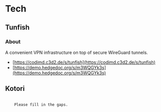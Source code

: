 # Tech

## Tunfish

### About
A convenient VPN infrastructure on top of secure WireGuard tunnels.

- [https://codimd.c3d2.de/s/tunfish](https://codimd.c3d2.de/s/tunfish)
- [https://demo.hedgedoc.org/s/m3WQGYk3s](https://demo.hedgedoc.org/s/m3WQGYk3s)

## Kotori
```todo::

    Please fill in the gaps.
```
